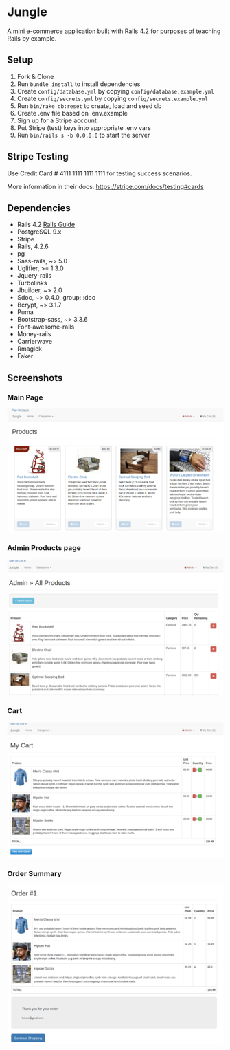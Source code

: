 # Jungle

A mini e-commerce application built with Rails 4.2 for purposes of teaching Rails by example.


## Setup

1. Fork & Clone
2. Run `bundle install` to install dependencies
3. Create `config/database.yml` by copying `config/database.example.yml`
4. Create `config/secrets.yml` by copying `config/secrets.example.yml`
5. Run `bin/rake db:reset` to create, load and seed db
6. Create .env file based on .env.example
7. Sign up for a Stripe account
8. Put Stripe (test) keys into appropriate .env vars
9. Run `bin/rails s -b 0.0.0.0` to start the server

## Stripe Testing

Use Credit Card # 4111 1111 1111 1111 for testing success scenarios.

More information in their docs: <https://stripe.com/docs/testing#cards>

## Dependencies

* Rails 4.2 [Rails Guide](http://guides.rubyonrails.org/v4.2/)
* PostgreSQL 9.x
* Stripe
* Rails, 4.2.6
* pg
* Sass-rails, ~> 5.0
* Uglifier, >= 1.3.0
* Jquery-rails
* Turbolinks
* Jbuilder, ~> 2.0
* Sdoc, ~> 0.4.0, group: :doc
* Bcrypt, ~> 3.1.7
* Puma
* Bootstrap-sass, ~> 3.3.6
* Font-awesome-rails
* Money-rails
* Carrierwave
* Rmagick
* Faker

## Screenshots

### Main Page
<img src=app/assets/images/main-page.png>

### Admin Products page
<img src=app/assets/images/admin-products.png>

### Cart
<img src=app/assets/images/cart.png>

### Order Summary
<img src=app/assets/images/order-summary.png>
